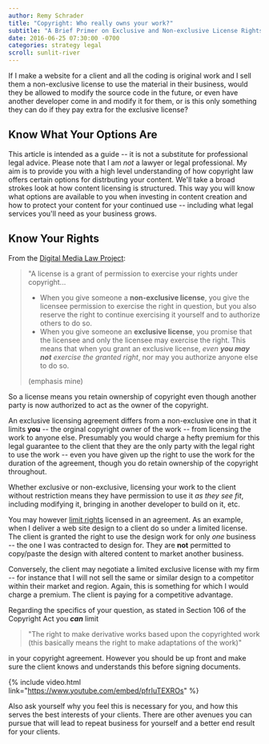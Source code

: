 ```yaml
---
author: Remy Schrader
title: "Copyright: Who really owns your work?"
subtitle: "A Brief Primer on Exclusive and Non-exclusive License Rights"
date: 2016-06-25 07:30:00 -0700
categories: strategy legal
scroll: sunlit-river
---
```


If I make a website for a client and all the coding is original work
 and I sell them a non-exclusive license to use the material in their business,
 would they be allowed to modify the source code in the future,
 or even have another developer come in and modify it for them,
 or is this only something they can do if they pay extra
 for the exclusive license?

## Know What Your Options Are

 This article is intended as a guide -- it is not a substitute for professional legal advice.
Please note that I am _not_ a lawyer or legal professional.
My aim is to provide you with a high level understanding of how copyright law offers certain options for distrbuting your content.
We'll take a broad strokes look at how content licensing is structured.
This way you will know what options are available to you when investing in content creation and how to protect your content for your continued use -- including what legal services you'll need as your business grows. 

## Know Your Rights  

From the [Digital Media Law Project][legal-guide]:  

> "A license is a grant of permission to exercise your rights under copyright...  
>
> + When you give someone a **non-exclusive license**, you give the licensee permission to exercise the right in question, but you also reserve the right to continue exercising it yourself and to authorize others to do so.  
> + When you give someone an **exclusive license**, you promise that the licensee and only the licensee may exercise the right. This means that when you grant an exclusive license, _even **you may not** exercise the granted right_, nor may you authorize anyone else to do so.  
>
> (emphasis mine)  

So a license means you retain ownership of copyright even though another party is now authorized to act as the owner of the copyright.    

An exclusive licensing agreement differs from a non-exclusive one in that it limits **you** -- the orginal copyright owner of the work -- from licensing the work to anyone else. Presumably you would charge a hefty premium for this legal guarantee to the client that they are the only party with the legal right to use the work -- even you have given up the right to use the work for the duration of the agreement, though you do retain ownership of the copyright throughout.  

Whether exclusive or non-exclusive, licensing your work to the client without restriction means they have permission to use it _as they see fit_, including modifying it, bringing in another developer to build on it, etc.  

You may however [limit rights](http://www.dmlp.org/legal-guide/which-rights-can-be-transferred-or-licensed) licensed in an agreement. As an example, when I deliver a web site design to a client do so under a limited license. The client is granted the right to use the design work for only _one_ business -- the one I was contracted to design for. They are **not** permitted to copy/paste the design with altered content to market another business.  

Conversely, the client may negotiate a limited exclusive license with my firm -- for instance that I will not sell the same or similar design to a competitor within their market and region. Again, this is something for which I would charge a premium. The client is paying for a competitive advantage.    

Regarding the specifics of your question, as stated in Section 106 of the Copyright Act you _**can**_ limit  

> "The right to make derivative works based upon the copyrighted work (this basically means the right to make adaptations of the work)"  

in your copyright agreement. However you should be up front and make sure the client knows and understands this before signing documents.  

{% include video.html link="https://www.youtube.com/embed/pfrIuTEXROs" %}

Also ask yourself why you feel this is necessary for you, and how this serves the best interests of your clients. There are other avenues you can pursue that will lead to repeat business for yourself and a better end result for your clients.  

[legal-guide]: http://www.dmlp.org/legal-guide/understanding-difference-between-transfer-and-license
